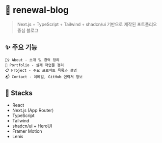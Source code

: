 # 🦊 renewal-blog
> Next.js + TypeScript + Tailwind + shadcn/ui 기반으로 제작된 포트폴리오 중심 블로그

## ✨ 주요 기능

```
🙋‍♀️ About - 소개 및 경력 정리
🎨 Portfolio - 실제 작업물 정리
📋 Project - 주요 프로젝트 목록과 설명
📬 Contact - 이메일, GitHub 연락처 정보
```


## 🌱 Stacks
- React
- Next.js (App Router)
- TypeScript
- Tailwind
- shadcn/ui + HeroUI
- Framer Motion
- Lenis